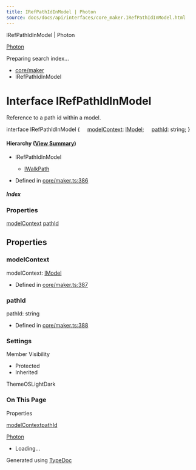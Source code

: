 ```yaml
---
title: IRefPathIdInModel | Photon
source: docs/docs/api/interfaces/core_maker.IRefPathIdInModel.html
---
```


IRefPathIdInModel | Photon

[Photon](../index.md)




Preparing search index...

* [core/maker](../modules/core_maker.md)
* IRefPathIdInModel

# Interface IRefPathIdInModel

Reference to a path id within a model.

interface IRefPathIdInModel {
    [modelContext](#modelcontext): [IModel](core_schema.IModel.md);
    [pathId](#pathid): string;
}

#### Hierarchy ([View Summary](../hierarchy.md#core/maker.IRefPathIdInModel))

* IRefPathIdInModel
  + [IWalkPath](core_maker.IWalkPath.md)

* Defined in [core/maker.ts:386](https://github.com/mwhite454/photon/blob/main/packages/photon/src/core/maker.ts#L386)

##### Index

### Properties

[modelContext](#modelcontext)
[pathId](#pathid)

## Properties

### modelContext

modelContext: [IModel](core_schema.IModel.md)

* Defined in [core/maker.ts:387](https://github.com/mwhite454/photon/blob/main/packages/photon/src/core/maker.ts#L387)

### pathId

pathId: string

* Defined in [core/maker.ts:388](https://github.com/mwhite454/photon/blob/main/packages/photon/src/core/maker.ts#L388)

### Settings

Member Visibility

* Protected
* Inherited

ThemeOSLightDark

### On This Page

Properties

[modelContext](#modelcontext)[pathId](#pathid)

[Photon](../index.md)

* Loading...

Generated using [TypeDoc](https://typedoc.org/)
